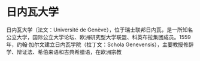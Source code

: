# 日内瓦大学

日内瓦大学（法文：Université de Genève），位于瑞士联邦日内瓦，是一所知名公立大学，国际公立大学论坛、欧洲研究型大学联盟、科英布拉集团成员。1559年，约翰·加尔文建立日内瓦学院（拉丁文：Schola Genevensis），主要教授修辞学、辩证法、希伯来语和古典希腊语，在欧洲宗教